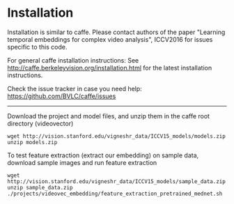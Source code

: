# Installation

Installation is similar to caffe. Please contact authors of
the paper "Learning temporal embeddings for complex video analysis", ICCV2016
for issues specific to this code.


For general caffe installation instructions:
See http://caffe.berkeleyvision.org/installation.html for the latest
installation instructions.

Check the issue tracker in case you need help:
https://github.com/BVLC/caffe/issues

------------------------------------------------------------------------

Download the project and model files, and unzip them in the caffe root directory (videovector)

```shell
wget http://vision.stanford.edu/vigneshr_data/ICCV15_models/models.zip
unzip models.zip
```

To test feature extraction (extract our embedding) on sample data, download sample images and run feature extraction

```shell
wget http://vision.stanford.edu/vigneshr_data/ICCV15_models/sample_data.zip
unzip sample_data.zip
./projects/videovec_embedding/feature_extraction_pretrained_mednet.sh
```
